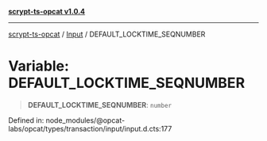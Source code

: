 [**scrypt-ts-opcat v1.0.4**](../../../README.md)

***

[scrypt-ts-opcat](../../../README.md) / [Input](../README.md) / DEFAULT\_LOCKTIME\_SEQNUMBER

# Variable: DEFAULT\_LOCKTIME\_SEQNUMBER

> **DEFAULT\_LOCKTIME\_SEQNUMBER**: `number`

Defined in: node\_modules/@opcat-labs/opcat/types/transaction/input/input.d.cts:177
